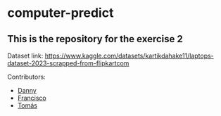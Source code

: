 # computer-predict

## This is the repository for the exercise 2

Dataset link: https://www.kaggle.com/datasets/kartikdahake11/laptops-dataset-2023-scrapped-from-flipkartcom

Contributors: 

- [Danny](https://www.github.com/dannybc98)
- [Francisco](https://www.github.com/Franciscoafa96)
- [Tomás](https://www.github.com/Eder4ever)
